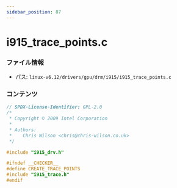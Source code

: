```yaml
---
sidebar_position: 87
---
```

# i915_trace_points.c

### ファイル情報

- パス: `linux-v6.12/drivers/gpu/drm/i915/i915_trace_points.c`

### コンテンツ

```c
// SPDX-License-Identifier: GPL-2.0
/*
 * Copyright © 2009 Intel Corporation
 *
 * Authors:
 *    Chris Wilson <chris@chris-wilson.co.uk>
 */

#include "i915_drv.h"

#ifndef __CHECKER__
#define CREATE_TRACE_POINTS
#include "i915_trace.h"
#endif

```
